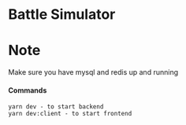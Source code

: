 # Battle Simulator

# Note

Make sure you have mysql and redis up and running

#### Commands

```
yarn dev - to start backend
yarn dev:client - to start frontend
```
